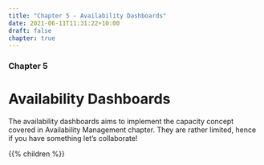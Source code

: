 ```yaml
---
title: "Chapter 5 - Availability Dashboards"
date: 2021-06-11T11:31:22+10:00
draft: false
chapter: true
---
```


### Chapter 5

# Availability Dashboards

The availability dashboards aims to implement the capacity concept covered in Availability Management chapter. They are rather limited, hence if you have something let’s collaborate!

{{% children %}}